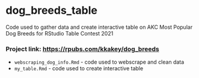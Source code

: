 # dog_breeds_table
Code used to gather data and create interactive table on AKC Most Popular Dog Breeds for RStudio Table Contest 2021


### Project link: https://rpubs.com/kkakey/dog_breeds

- `webscraping_dog_info.Rmd` - code used to webscrape and clean data 
- `my_table.Rmd` - code used to create interactive table
